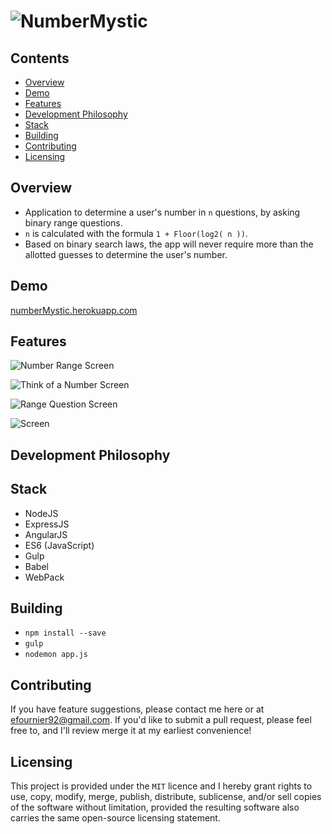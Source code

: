 # ![NumberMystic](https://github.com/efournier92/numberMystic/blob/master/public/img/logo/NumberMystic_Logo.png?raw=true)

## Contents
- [Overview](#overview)
- [Demo](#demo)
- [Features](#features)
- [Development Philosophy](#development-philosophy)
- [Stack](#stack)
- [Building](#building)
- [Contributing](#contributing)
- [Licensing](#licensing)

## Overview
* Application to determine a user's number in `n` questions, by asking binary range questions.
* `n` is calculated with the formula `1 + Floor(log2( n ))`.
* Based on binary search laws, the app will never require more than the allotted guesses to determine the user's number.

## Demo
[numberMystic.herokuapp.com](http://numbermystic.herokuapp.com/#/)

## Features

![Number Range Screen](https://github.com/efournier92/numbermystic/blob/master/img/logo/01_NumberRange.png?raw=true)

![Think of a Number Screen](https://github.com/efournier92/numbermystic/blob/master/img/logo/02_ThinkOfANumber.png?raw=true)

![Range Question Screen](https://github.com/efournier92/numbermystic/blob/master/img/logo/03_RangeQuestion.png?raw=true)

![Screen](https://github.com/efournier92/numbermystic/blob/master/img/logo/04_Answer.png?raw=true)

## Development Philosophy

## Stack
- NodeJS
- ExpressJS
- AngularJS
- ES6 (JavaScript)
- Gulp
- Babel
- WebPack

## Building
- `npm install --save`
- `gulp`
- `nodemon app.js`

## Contributing
If you have feature suggestions, please contact me here or at efournier92@gmail.com. If you'd like to submit a pull request, please feel free to, and I'll review merge it at my earliest convenience!

## Licensing
This project is provided under the `MIT` licence and I hereby grant rights to use, copy, modify, merge, publish, distribute, sublicense, and/or sell copies of the software without limitation, provided the resulting software also carries the same open-source licensing statement.

